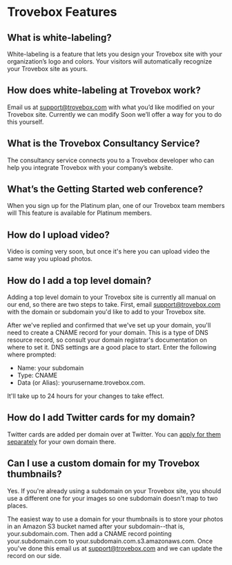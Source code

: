 Trovebox Features
==============

## What is white-labeling?

White-labeling is a feature that lets you design your Trovebox site with your organization’s logo and colors. Your visitors will automatically recognize your Trovebox site as yours.

## How does white-labeling at Trovebox work?

Email us at support@trovebox.com with what you’d like modified on your Trovebox site. Currently we can modify Soon we’ll offer a way for you to do this yourself.

## What is the Trovebox Consultancy Service?

The consultancy service connects you to a Trovebox developer who can help you integrate Trovebox with your company’s website. 

## What’s the Getting Started web conference?

When you sign up for the Platinum plan, one of our Trovebox team members will This feature is available for Platinum members.

## How do I upload video?

Video is coming very soon, but once it's here you can upload video the same way you upload photos.

## How do I add a top level domain?
Adding a top level domain to your Trovebox site is currently all manual on our end, so there are two steps to take. First, email <a href="mailto:support@trovebox.com">support@trovebox.com</a> with the domain or subdomain you'd like to add to your Trovebox site.

After we've replied and confirmed that we've set up your domain, you'll need to create a CNAME record for your domain. This is a type of DNS resource record, so consult your domain registrar's documentation on where to set it. DNS settings are a good place to start. Enter the following where prompted:

* Name: your subdomain
* Type:	CNAME
* Data (or Alias):	yourusername.trovebox.com.

It'll take up to 24 hours for your changes to take effect.

## How do I add Twitter cards for my domain?
Twitter cards are added per domain over at Twitter. You can <a href="https://dev.twitter.com/docs/cards">apply for them separately</a> for your own domain there.

## Can I use a custom domain for my Trovebox thumbnails?
Yes. If you're already using a subdomain on your Trovebox site, you should use a different one for your images so one subdomain doesn't map to two places.

The easiest way to use a domain for your thumbnails is to store your photos in an Amazon S3 bucket named after your subdomain--that is, your.subdomain.com. Then add a CNAME record pointing your.subdomain.com to your.subdomain.com.s3.amazonaws.com. Once you've done this email us at <a href="mailto:support@trovebox.com">support@trovebox.com</a> and we can update the record on our side.
